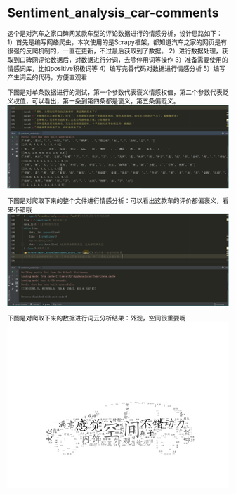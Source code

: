 # Sentiment_analysis_car-comments
这个是对汽车之家口碑网某款车型的评论数据进行的情感分析，设计思路如下：
1）首先是编写网络爬虫，本次使用的是Scrapy框架，都知道汽车之家的网页是有很强的反爬机制的，一直在更新，不过最后获取到了数据。
2）进行数据处理，获取到口碑网评论数据后，对数据进行分词，去除停用词等操作
3）准备需要使用的情感词库，比如positive积极词等
4）编写完善代码对数据进行情感分析
5）编写产生词云的代码，方便直观看

下图是对单条数据进行的测试，第一个参数代表褒义情感权值，第二个参数代表贬义权值，可以看出，第一条到第四条都是褒义，第五条偏贬义。
 ![Image text](单条数据测试结果.PNG)
 
 下图是对爬取下来的整个文件进行情感分析：可以看出这款车的评价都偏褒义，看来不错哦
  ![Image text](文件测试结果.PNG)
  
  下图是对爬取下来的数据进行词云分析结果：外观，空间很重要啊
  ![Image text](ciyun_pic.jpg)
